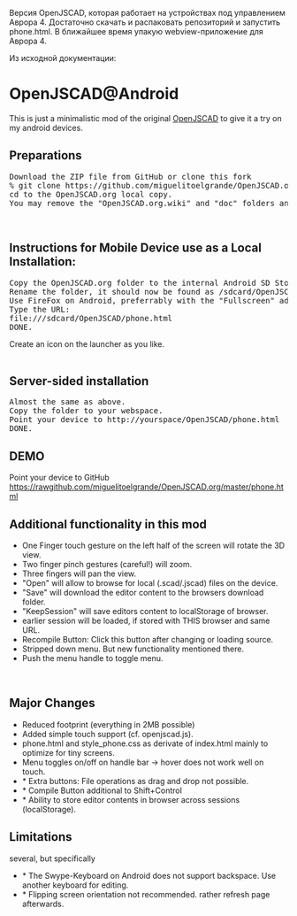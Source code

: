 Версия OpenJSCAD, которая работает на устройствах под управлением Аврора 4.
Достаточно скачать и распаковать репозиторий и запустить phone.html.
В ближайшее время упакую webview-приложение для Аврора 4.

Из исходной документации:

<h1>OpenJSCAD@Android</h1>

This is just a minimalistic mod of the original <a href="https://github.com/Spiritdude/OpenJSCAD.org">OpenJSCAD</a>
to give it a try on my android devices. <br/>

<h2>Preparations</h2>
<pre>
Download the ZIP file from GitHub or clone this fork
% git clone https://github.com/miguelitoelgrande/OpenJSCAD.org
cd to the OpenJSCAD.org local copy.
You may remove the "OpenJSCAD.org.wiki" and "doc" folders and also most of the "examples" if you really want to reduce the footprint to less than 2MB.
</pre>

<br/>
<h2>Instructions for Mobile Device use as a Local Installation:</h2>
<pre>
Copy the OpenJSCAD.org folder to the internal Android SD Storage.
Rename the folder, it should now be found as /sdcard/OpenJSCAD with a file browser on your device.
Use FireFox on Android, preferrably with the "Fullscreen" add-on.
Type the URL:  
file:///sdcard/OpenJSCAD/phone.html
DONE.
</pre>
Create an icon on the launcher as you like.<br/>

<br/>
<h2>Server-sided installation</h2>
<pre>
Almost the same as above.
Copy the folder to your webspace.
Point your device to http://yourspace/OpenJSCAD/phone.html  
DONE.
</pre>

<h2>DEMO</h2>
Point your device to GitHub
<a href="https://rawgithub.com/miguelitoelgrande/OpenJSCAD.org/master/phone.html">
https://rawgithub.com/miguelitoelgrande/OpenJSCAD.org/master/phone.html</a>

<h2>Additional functionality in this mod</h2>
<ul>
<li>One Finger touch gesture on the left half of the screen will rotate the 3D view.
<li>Two finger pinch gestures (careful!) will zoom.
<li>Three fingers will pan the view.

<li>"Open" will allow to browse for local (.scad/.jscad) files on the device.
<li>"Save" will download the editor content to the browsers download folder.

<li>"KeepSession" will save editors content to localStorage of browser.
<li>earlier session will be loaded, if stored with THIS browser and same URL.
<li>Recompile Button: Click this button after changing or loading source.
<li>Stripped down menu. But new functionality mentioned there.
<li>Push the menu handle to toggle menu.

</ul>

<br/>

<h2>Major Changes</h2>
<ul>
<li>Reduced footprint (everything in 2MB possible)
<li>Added simple touch support (cf. openjscad.js).
<li>phone.html and style_phone.css as derivate of index.html mainly to optimize for tiny screens.
<li>Menu toggles on/off on handle bar -> hover does not work well on touch.
<li>* Extra buttons: File operations as drag and drop not possible.
<li>* Compile Button additional to Shift+Control
<li>* Ability to store editor contents in browser across sessions (localStorage).
</ul>

<h2>Limitations</h2>
several, but specifically
<ul>
<li>* The Swype-Keyboard on Android does not support backspace. Use another keyboard for editing.
<li>* Flipping screen orientation not recommended. rather refresh page afterwards.
</ul>

<br/><br/><br/><br/>
